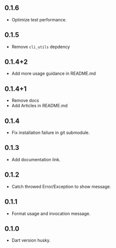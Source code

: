 ## 0.1.6

- Optimize test performance.

## 0.1.5

- Remove `cli_utils` depdency

## 0.1.4+2

- Add more usage guidance in README.md

## 0.1.4+1

- Remove docs
- Add Articles in README.md

## 0.1.4

- Fix installation failure in git submodule.

## 0.1.3

- Add documentation link.

## 0.1.2

- Catch throwed Error/Exception to show message.

## 0.1.1

- Format usage and invocation message.

## 0.1.0

- Dart version husky.
